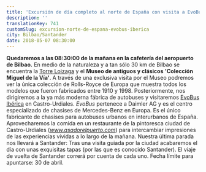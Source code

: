 ```yaml
---
title: 'Excursión de día completo al norte de España con visita a EvoBus Ibérica'
description: ''
translationKey: 741
customSlug: excursion-norte-de-espana-evobus-iberica
city: Bilbao/Santander
date: 2018-05-07 08:30:00
---
```


<strong>Quedaremos a las 08:30:00 de la mañana en la cafetería del aeropuerto de Bilbao.</strong> En medio de la naturaleza y a tan sólo 30 km de Bilbao se encuentra la <a href="https://www.torreloizaga.com/">Torre Loizaga</a> y el <strong>Museo de antiguos y clásicos</strong> <strong>'Colección Miguel de la Vía'</strong>. A través de una exclusiva visita por el Museo podremos ver la única colección de Rolls-Royce de Europa que muestra todos los modelos que fueron fabricados entre 1910 y 1998. Posteriormente, nos dirigiremos a la ya más moderna fábrica de autobuses y visitaremos <a href="https://www.evobus.com/evobus-iberica-sa-espana/">EvoBus Ibérica</a> en Castro-Urdiales.<em> EvoBus</em> pertenece a Daimler AG y es el centro especializado de chasises de Mercedes-Benz en Europa. Es el único fabricante de chasises para autobuses urbanos en interurbanos de España. Aprovecharemos la comida en un restaurante de la pintoresca ciudad de Castro-Urdiales (<em><a href="https://www.asadorelpuerto.com">www.asadorelpuerto.com</a></em>) para intercambiar impresiones de las experiencias vividas a lo largo de la mañana. Nuestra última parada nos llevará a Santander: Tras una visita guiada por la ciudad acabaremos el día con unas exquisitas tapas (por las que es conocido Santander). El viaje de vuelta de Santander correrá por cuenta de cada uno. Fecha límite para apuntarse: 30 de abril.
